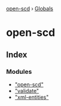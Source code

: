 [open-scd](README.md) › [Globals](globals.md)

# open-scd

## Index

### Modules

* ["open-scd"](modules/_open_scd_.md)
* ["validate"](modules/_validate_.md)
* ["xml-entities"](modules/_xml_entities_.md)
